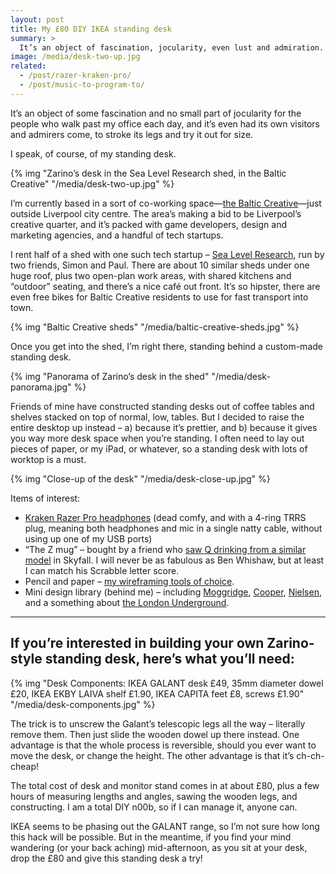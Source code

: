 ```yaml
---
layout: post
title: My £80 DIY IKEA standing desk
summary: >
  It’s an object of fascination, jocularity, even lust and admiration. Here’s a quick run-down of how to make your own standing desk, like mine, from about £80 of IKEA parts.
image: /media/desk-two-up.jpg
related:
  - /post/razer-kraken-pro/
  - /post/music-to-program-to/
---
```


It’s an object of some fascination and no small part of jocularity for the people who walk past my office each day, and it’s even had its own visitors and admirers come, to stroke its legs and try it out for size.

I speak, of course, of my standing desk.

{% img "Zarino’s desk in the Sea Level Research shed, in the Baltic Creative" "/media/desk-two-up.jpg" %}

I’m currently based in a sort of co-working space—[the Baltic Creative](http://www.baltic-creative.com)—just outside Liverpool city centre. The area’s making a bid to be Liverpool’s creative quarter, and it’s packed with game developers, design and marketing agencies, and a handful of tech startups.

I rent half of a shed with one such tech startup – [Sea Level Research](http://www.sealevelresearch.com), run by two friends, Simon and Paul. There are about 10 similar sheds under one huge roof, plus two open-plan work areas, with shared kitchens and “outdoor” seating, and there’s a nice café out front. It’s so hipster, there are even free bikes for Baltic Creative residents to use for fast transport into town.

{% img "Baltic Creative sheds" "/media/baltic-creative-sheds.jpg" %}

Once you get into the shed, I’m right there, standing behind a custom-made standing desk.

{% img "Panorama of Zarino’s desk in the shed" "/media/desk-panorama.jpg" %}

Friends of mine have constructed standing desks out of coffee tables and shelves stacked on top of normal, low, tables. But I decided to raise the entire desktop up instead – a) because it’s prettier, and b) because it gives you way more desk space when you’re standing. I often need to lay out pieces of paper, or my iPad, or whatever, so a standing desk with lots of worktop is a must.

{% img "Close-up of the desk" "/media/desk-close-up.jpg" %}

Items of interest:

* [Kraken Razer Pro headphones](/post/razer-kraken-pro) (dead comfy, and with a 4-ring TRRS plug, meaning both headphones and mic in a single natty cable, without using up one of my USB ports)
* “The Z mug” – bought by a friend who [saw Q drinking from a similar model](http://25.media.tumblr.com/tumblr_mbr98yvsBA1qjil36o5_500.jpg) in Skyfall. I will never be as fabulous as Ben Whishaw, but at least I can match his Scrabble letter score.
* Pencil and paper – [my wireframing tools of choice](/post/why-i-wireframe-in-pencil).
* Mini design library (behind me) – including [Moggridge](http://www.designinginteractions.com/book), [Cooper](http://eu.wiley.com/WileyCDA/WileyTitle/productCd-0470171359.html), [Nielsen](http://www.nngroup.com/books/designing-web-usability/), and a something about [the London Underground](http://www.penguin.co.uk/books/london-underground-by-design/9781846144172/).

---

## If you’re interested in building your own Zarino-style standing desk, here’s what you’ll need:

{% img "Desk Components: IKEA GALANT desk £49, 35mm diameter dowel £20, IKEA EKBY LAIVA shelf £1.90, IKEA CAPITA feet £8, screws £1.90" "/media/desk-components.jpg" %}

The trick is to unscrew the Galant’s telescopic legs all the way – literally remove them. Then just slide the wooden dowel up there instead. One advantage is that the whole process is reversible, should you ever want to move the desk, or change the height. The other advantage is that it’s ch-ch-cheap!

The total cost of desk and monitor stand comes in at about £80, plus a few hours of measuring lengths and angles, sawing the wooden legs, and constructing. I am a total DIY n00b, so if I can manage it, anyone can.

IKEA seems to be phasing out the GALANT range, so I’m not sure how long this hack will be possible. But in the meantime, if you find your mind wandering (or your back aching) mid-afternoon, as you sit at your desk, drop the £80 and give this standing desk a try!
